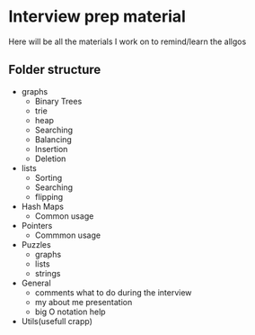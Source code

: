 # Interview prep material #

Here will be all the materials I work on to remind/learn the allgos

## Folder structure
* graphs
  * Binary Trees
  * trie
  * heap
  * Searching
  * Balancing
  * Insertion
  * Deletion
* lists 
  * Sorting
  * Searching
  * flipping
* Hash Maps
  * Common usage
* Pointers
  * Commmon usage
* Puzzles
  * graphs
  * lists
  * strings
* General
  * comments what to do during the interview
  * my about me presentation
  * big O notation help
* Utils(usefull crapp)

